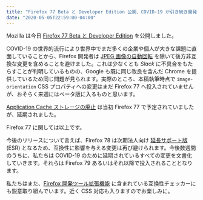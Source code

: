 ```yaml
---
title: "Firefox 77 Beta と Developer Edition 公開、COVID-19 が引き続き開発に影響"
date: "2020-05-05T22:59:00-04:00"
---
```

Mozilla は今日 [Firefox 77 Beta と Developer Edition](https://www.mozilla.org/firefox/channel/desktop/) を公開しました。

COVID-19 の世界的流行により世界中でまだ多くの企業や個人が大きな課題に直面していることから、Firefox 開発者は [JPEG 画像の自動回転](https://www.fxsitecompat.dev/ja/docs/2020/jpeg-images-are-now-rotated-by-default-according-to-exif-data/) を除いて後方非互換な変更を含めることを避けました。これは少なくとも *Slack* に不具合をもたらすことが判明しているものの、Google も既に同じ改良を含んだ Chrome を提供しているため同じ問題が見られます。実際のところ、本稿執筆時点で `image-orientation` CSS プロパティへの変更はまだ Firefox 77 へ投入されていませんが、おそらく来週にはベータ版に入るものと思います。

[Application Cache ストレージの廃止](https://www.fxsitecompat.dev/ja/docs/2020/application-cache-storage-has-been-removed/) は当初 Firefox 77 で予定されていましたが、延期されました。

Firefox 77 に関しては以上です。

今後のリリースについて言えば、Firefox 78 は次期法人向け [延長サポート版](https://support.mozilla.org/kb/choosing-firefox-update-channel) (ESR) となるため、互換性に影響を与える変更は再び避けられます。今後数週間のうちに、私たちは COVID-19 のために延期されているすべての変更を文書化していきます。それらは Firefox 79 あるいはそれ以降で投入されることとなります。

私たちはまた、[Firefox 開発ツール拡張機能](https://addons.mozilla.org/firefox/addon/site-compatibility-tools/) に含まれている互換性チェッカーにも鋭意取り組んでいます。近く CSS 対応も入りますのでお楽しみに。
